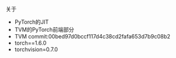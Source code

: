 关于
+ PyTorch的JIT
+ TVM的PyTorch前端部分
+ TVM commit:00bed97d0bccf117d4c38cd2fafa653d7b9c08b2
+ torch==1.6.0
+ torchvision=0.7.0